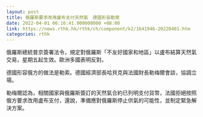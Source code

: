 ```yaml
---
layout: post
title: 俄羅斯要求改用盧布支付天然氣　德國形容勒索
date: 2022-04-01 06:16:41.000000000 +08:00
link: https://news.rthk.hk/rthk/ch/component/k2/1641946-20220401.htm
categories: rthk
---
```


俄羅斯總統普京簽署法令，規定對俄羅斯「不友好國家和地區」以盧布結算天然氣交易，星期五起生效。歐洲多國表明反對。

德國形容俄方的做法是勒索。德國經濟部長哈貝克與法國財長勒梅爾會談，協調立場。

勒梅爾認為，相關國家與俄羅斯簽訂的天然氣合約已列明支付貨幣，法國拒絕按照俄方要求改用盧布支付，還說，準備應對俄羅斯停止供氣的可能性，並制定緊急解決方案。
